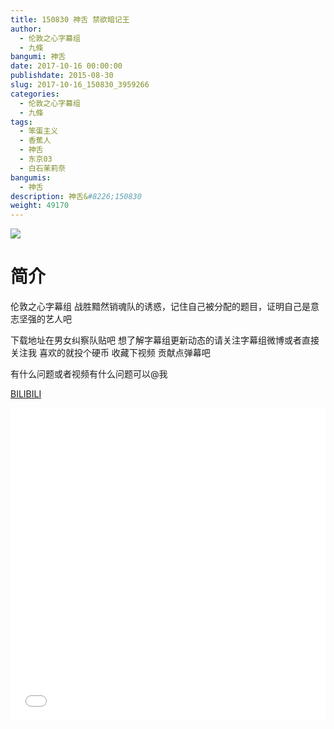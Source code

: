 ```yaml
---
title: 150830 神舌 禁欲暗记王
author: 
  - 伦敦之心字幕组
  - 九條
bangumi: 神舌
date: 2017-10-16 00:00:00
publishdate: 2015-08-30
slug: 2017-10-16_150830_3959266
categories: 
  - 伦敦之心字幕组
  - 九條
tags: 
  - 笨蛋主义
  - 香蕉人
  - 神舌
  - 东京03
  - 白石茉莉奈
bangumis: 
  - 神舌
description: 神舌&#8226;150830
weight: 49170
---
```


![](https://i.imgur.com/sxKAWOf.jpg)

# 简介  
伦敦之心字幕组 战胜黯然销魂队的诱惑，记住自己被分配的题目，证明自己是意志坚强的艺人吧


下载地址在男女纠察队贴吧 想了解字幕组更新动态的请关注字幕组微博或者直接关注我 喜欢的就投个硬币 收藏下视频 贡献点弹幕吧


有什么问题或者视频有什么问题可以@我

  [BILIBILI](https://www.bilibili.com/video/av3959266/)


<div class="vcontainer">  <iframe class='video' src="//www.bilibili.com/html/html5player.html?cid=6378643&aid=3959266" width="100%" height="500" frameborder="0" allowfullscreen="allowfullscreen"></iframe></div>
